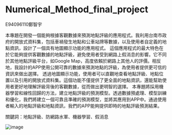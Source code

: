 # Numerical_Method_final_project
E94096110鄭智宇

本專題在開發一個能夠根據客觀數據來預測地點評級的應用程式。我利用台南市政府的開放式資料集，包括車禍發生地點和公車站牌等數據，以及使用者自定義的地點資訊，設計了一個具有地圖顯示功能的應用程式。
這個應用程式的最大特色在於它能夠提供客觀數據的地點評級，避免使用者受到網路上假消息的影響。它不同於其他地點評級平台，如Google Map，高度依賴於網路上其他人的評價。相反地，我設計的APP使用公開可靠的數據來預測地點的評級，為使用者提供更可信的資訊來做出選擇。
透過地圖顯示功能，使用者可以直觀地查看地點評級、地點位置以及引用的開放式資料集。這個功能不僅提供了更全面的地點資訊，還能幫助使用者更好地理解評級背後的客觀數據，從而做出更明智的選擇。
本專題將採用機器學習和線性回歸的方法，建立地點評級的預測模型。透過數據預處理、模型訓練和優化，我們將建立一個可靠且準確的預測模型，並將其應用到APP中。通過使用者輸入的地點評級和地點資訊，我們的APP能夠提供即時的地點評級預測結果。

關鍵詞：地點評級、防網路水軍、機器學習、假消息


 ![image](https://github.com/rolance110/Numerical_Method_final_project/assets/127593514/06b6dd94-d2ab-4051-aad3-a3c5b06be83a)




